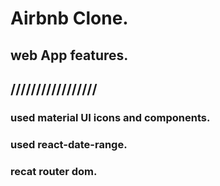 # Airbnb Clone.


## web App features.
## /////////////////

### used material UI icons and components.
### used react-date-range.
### recat router dom.

